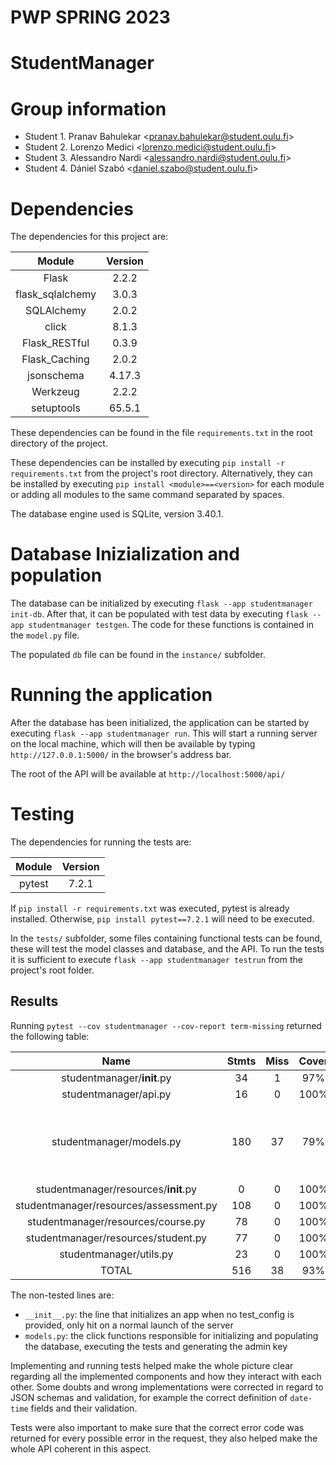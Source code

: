 # PWP SPRING 2023

# StudentManager

# Group information

* Student 1. Pranav Bahulekar \<pranav.bahulekar@student.oulu.fi\>
* Student 2. Lorenzo Medici \<lorenzo.medici@student.oulu.fi\>
* Student 3. Alessandro Nardi \<alessandro.nardi@student.oulu.fi\>
* Student 4. Dániel Szabó \<daniel.szabo@student.oulu.fi\>


# Dependencies

The dependencies for this project are:

|      Module      | Version |
|:----------------:|:-------:|
|      Flask       |  2.2.2  |
| flask_sqlalchemy |  3.0.3  |
|    SQLAlchemy    |  2.0.2  |
|      click       |  8.1.3  |
|  Flask_RESTful   |  0.3.9  |
|  Flask_Caching   |  2.0.2  |
|    jsonschema    | 4.17.3  |
|     Werkzeug     |  2.2.2  |
|    setuptools    | 65.5.1  |

These dependencies can be found in the file `requirements.txt` in the root directory of the project.

These dependencies can be installed by executing `pip install -r requirements.txt` from the project's root directory.
Alternatively, they can be installed by
executing `pip install <module>==<version>` for each module or adding all modules to the same command separated by spaces.


The database engine used is SQLite, version 3.40.1.

# Database Inizialization and population

The database can be initialized by executing `flask --app studentmanager init-db`.
After that, it can be populated with test data by executing `flask --app studentmanager testgen`.
The code for these functions is contained in the `model.py` file.

The populated `db` file can be found in the `instance/` subfolder.

# Running the application

After the database has been initialized, the application can be started by executing `flask --app studentmanager run`.
This will start a running server on the local machine, which will then be available by typing `http://127.0.0.1:5000/` in the browser's address bar.

The root of the API will be available at `http://localhost:5000/api/`

# Testing

The dependencies for running the tests are:

|      Module      | Version |
|:----------------:|:-------:|
|      pytest      |  7.2.1  |

If `pip install -r requirements.txt` was executed, pytest is already installed. Otherwise, `pip install pytest==7.2.1` will need to be executed.

In the `tests/` subfolder, some files containing functional tests can be found, these will test the model classes and database, and the API.
To run the tests it is sufficient to execute `flask --app studentmanager testrun` from the project's root folder.

## Results

Running `pytest --cov studentmanager --cov-report term-missing` returned the following table:

|                  Name                  | Stmts | Miss | Cover |          Missing           |
|:--------------------------------------:|:-----:|:----:|:-----:|:--------------------------:|
|       studentmanager/__init__.py       |  34   |  1   |  97%  |             25             |
|         studentmanager/api.py          |  16   |  0   | 100%  |                            |
|        studentmanager/models.py        |  180  |  37  |  79%  | 357, 363-462, 467, 474-492 |
|  studentmanager/resources/__init__.py  |   0   |  0   | 100%  |                            |
| studentmanager/resources/assessment.py |  108  |  0   | 100%  |                            |
|   studentmanager/resources/course.py   |  78   |  0   | 100%  |                            |
|  studentmanager/resources/student.py   |  77   |  0   | 100%  |                            |
|        studentmanager/utils.py         |  23   |  0   | 100%  |                            |
|                 TOTAL                  |  516  |  38  |  93%  |                            |

The non-tested lines are:
 - `__init__.py`: the line that initializes an app when no test_config is provided, only hit on a normal launch of the server
 - `models.py`: the click functions responsible for initializing and populating the database, executing the tests and generating the admin key


Implementing and running tests helped make the whole picture clear regarding all the implemented components and how they interact with each other.
Some doubts and wrong implementations were corrected in regard to JSON schemas and validation, for example the correct definition of `date-time` fields and their validation.

Tests were also important to make sure that the correct error code was returned for every possible error in the request, they also helped make the whole API coherent in this aspect.